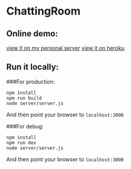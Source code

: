 # ChattingRoom

## Online demo:

[view it on my personal server](http://hshen.pw:3000)
[view it on heroku](https://murmuring-brook-22426.herokuapp.com)


## Run it locally:

###For production:
```
npm install
npm run build
node server/server.js
```
And then point your browser to `localhost:3000`


###For debug:
```
npm install
npm run dev
node server/server.js
```
And then point your browser to `localhost:3000`



